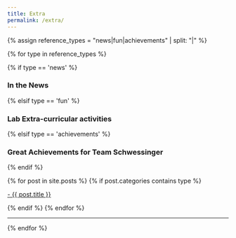 ```yaml
---
title: Extra
permalink: /extra/
---
```


{% assign reference_types = "news|fun|achievements" | split: "|" %}

{% for type in reference_types %}

{% if type == 'news' %}
### **In the News**
 {% elsif type == 'fun' %}
### **Lab Extra-curricular activities**
 {% elsif type == 'achievements' %}
### **Great Achievements for Team Schwessinger**
{% endif %}

<div class="content list">
  {% for post in site.posts %}
    {% if post.categories contains type %}
    <div class="list-item">
      <p class="list-post-title">
        <a href="{{ site.baseurl }}{{ post.url }}">- {{ post.title }}</a>
      </p>
    </div>
    {% endif %}
  {% endfor %}
</div>

<hr>
{% endfor %}

